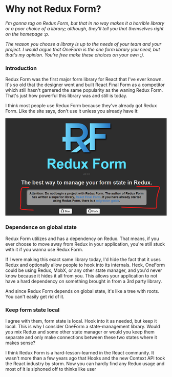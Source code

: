 # Why not Redux Form?

_I'm gonna rag on Redux Form, but that in no way makes it a horrible library or a poor choice of a library; although, they'll tell you that themselves right on the homepage :p._

_The reason you choose a library is up to the needs of your team and your project. I would argue that OneForm is the one form library you need, but that's my opinion. You're free make these choices on your own ;\)._

### Introduction

Redux Form was the first major form library for React that I've ever known. It's so old that the designer went and built React Final Form as a competitor which still hasn't garnered the same popularity as the waning Redux Form. That's just how powerful this library was and still is today.

I think most people use Redux Form because they've already got Redux Form. Like the site says, don't use it unless you already have it:

![](../.gitbook/assets/image.png)

### Dependence on global state

Redux Form utilizes and has a dependency on Redux. That means, if you ever choose to move away from Redux in your application, you're still stuck with it if you wanna use Redux Form.

If I were making this exact same library today, I'd hide the fact that it uses Redux and optionally allow people to hook into its internals. Heck, OneForm could be using Redux, MobX, or any other state manager, and you'd never know because it hides it all from you. This allows your application to not have a hard dependency on something brought in from a 3rd party library.

And since Redux Form depends on global state, it's like a tree with roots. You can't easily get rid of it.

### Keep form state local

I agree with them, form state is local. Hook into it as needed, but keep it local. This is why I consider OneForm a state-management library. Would _you_ mix Redux and some other state manager or would you keep them separate and only make connections between these two states where it makes sense?

I think Redux Form is a hard-lesson-learned in the React community. It wasn't more than a few years ago that Hooks and the new Context API took the React industry by storm. Now you can hardly find any Redux usage and most of it is siphoned off to thinks like user 

